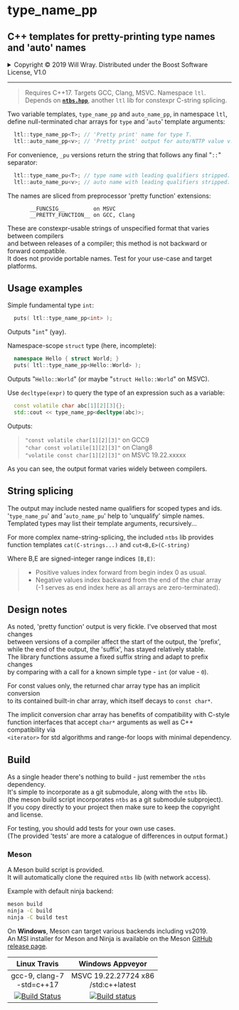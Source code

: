 # type_name_pp

## C++ templates for pretty-printing type names and 'auto' names

<details><summary>Copyright &copy; 2019 Will Wray. Distributed under the Boost Software License, V1.0</summary>

### **Boost Software License** - Version 1.0 - August 17th, 2003

```txt
Permission is hereby granted, free of charge, to any person or organization
obtaining a copy of the software and accompanying documentation covered by
this license (the "Software") to use, reproduce, display, distribute,
execute, and transmit the Software, and to prepare derivative works of the
Software, and to permit third-parties to whom the Software is furnished to
do so, all subject to the following:

The copyright notices in the Software and this entire statement, including
the above license grant, this restriction and the following disclaimer,
must be included in all copies of the Software, in whole or in part, and
all derivative works of the Software, unless such copies or derivative
works are solely in the form of machine-executable object code generated by
a source language processor.

THE SOFTWARE IS PROVIDED "AS IS", WITHOUT WARRANTY OF ANY KIND, EXPRESS OR
IMPLIED, INCLUDING BUT NOT LIMITED TO THE WARRANTIES OF MERCHANTABILITY,
FITNESS FOR A PARTICULAR PURPOSE, TITLE AND NON-INFRINGEMENT. IN NO EVENT
SHALL THE COPYRIGHT HOLDERS OR ANYONE DISTRIBUTING THE SOFTWARE BE LIABLE
FOR ANY DAMAGES OR OTHER LIABILITY, WHETHER IN CONTRACT, TORT OR OTHERWISE,
ARISING FROM, OUT OF OR IN CONNECTION WITH THE SOFTWARE OR THE USE OR OTHER
DEALINGS IN THE SOFTWARE.
```

[![License](https://img.shields.io/badge/license-boost%201.0-blue.svg)](https://www.boost.org/LICENSE_1_0.txt)

Also at [boost.org](http://www.boost.org/LICENSE_1_0.txt) and accompanying file [LICENSE_1_0.txt](LICENSE_1_0.txt)

</details>

----

> Requires C++17. Targets GCC, Clang, MSVC. Namespace `ltl`.  
> Depends on [**`ntbs.hpp`**](https://github.com/willwray/ntbs), another `ltl` lib for constexpr C-string splicing.

Two variable templates, `type_name_pp` and `auto_name_pp`, in namespace `ltl`,  
define null-terminated char arrays for `type` and '`auto`' template arguments:

```C++
  ltl::type_name_pp<T>; // 'Pretty print' name for type T.
  ltl::auto_name_pp<v>; // 'Pretty print' output for auto/NTTP value v.
```

For convenience, `_pu` versions return the string that follows any final "`::`" separator:

```C++
  ltl::type_name_pu<T>; // type name with leading qualifiers stripped.
  ltl::auto_name_pu<v>; // auto name with leading qualifiers stripped.
```

The names are sliced from preprocessor 'pretty function' extensions:

           __FUNCSIG__         on MSVC
           __PRETTY_FUNCTION__ on GCC, Clang

These are constexpr-usable strings of unspecified format that varies between compilers  
and between releases of a compiler;
this method is not backward or forward compatible.  
It does not provide portable names.
Test for your use-case and target platforms.


## Usage examples

Simple fundamental type `int`:

```C++
  puts( ltl::type_name_pp<int> );
```

Outputs "`int`" (yay).

Namespace-scope `struct` type (here, incomplete):

```C++
  namespace Hello { struct World; }
  puts( ltl::type_name_pp<Hello::World> );
```

Outputs "`Hello::World`" (or maybe "`struct Hello::World`" on MSVC).

Use `decltype(expr)` to query the type of an expression such as a variable:

```C++
  const volatile char abc[1][2][3]{};
  std::cout << type_name_pp<decltype(abc)>;
```

Outputs:  
>`"const volatile char[1][2][3]"`     on GCC9  
>`"char const volatile[1][2][3]"`     on Clang8  
>`"volatile const char[1][2][3]"`     on MSVC 19.22.xxxxx  

As you can see, the output format varies widely between compilers.

## String splicing

The output may include nested name qualifiers for scoped types and ids.  
'`type_name_pu`' and '`auto_name_pu`' help to 'unqualify' simple names.  
Templated types may list their template arguments, recursively...  

For more complex name-string-splicing, the included `ntbs` lib provides  
function templates `cat(C-strings...)` and  `cut<B,E>(C-string)`


Where B,E are signed-integer range indices `[B,E)`:

>* Positive values index forward from begin index 0 as usual.
>* Negative values index backward from the end of the char array  
(-1 serves as end index here as all arrays are zero-terminated).

## Design notes

As noted, 'pretty function' output is very fickle. I've observed that most changes  
between versions of a compiler affect the start of the output, the 'prefix',  
while the end of the output, the 'suffix', has stayed relatively stable.  
The library functions assume a fixed suffix string and adapt to prefix changes  
by comparing with a call for a known simple type - `int` (or value - `0`).  

For const values only, the returned char array type has an implicit conversion  
to its contained built-in char array, which itself decays to `const char*`.

The implicit conversion char array has benefits of compatibility with C-style  
function interfaces that accept `char*` arguments as well as C++ compatibility via  
`<iterator>` for std algorithms and range-for loops with minimal dependency.

## Build

As a single header there's nothing to build - just remember the `ntbs` dependency.  
It's simple to incorporate as a git submodule, along with the `ntbs` lib.  
(the meson build script incorporates `ntbs` as a git submodule subproject).  
If you copy directly to your project then make sure to keep the copyright and license.

For testing, you should add tests for your own use cases.  
(The provided 'tests' are more a catalogue of differences in output format.)

### Meson

A Meson build script is provided.  
It will automatically clone the required `ntbs` lib (with network access).

Example with default ninja backend:

```bash
meson build
ninja -C build
ninja -C build test
```

On **Windows**, Meson can target various backends including vs2019.  
An MSI installer for Meson and Ninja is available on the Meson [GitHub release page](https://github.com/mesonbuild/meson/releases).

| Linux Travis| Windows Appveyor|
| :---: | :---: |
|gcc-9, clang-7<br>-std=c++17|MSVC 19.22.27724 x86<br>/std:c++latest|
| [![Build Status](https://travis-ci.org/willwray/type_name_pp.svg?branch=master)](https://travis-ci.org/willwray/type_name_pp) | [![Build status](https://ci.appveyor.com/api/projects/status/i77qtb1de21ew5su?svg=true)](https://ci.appveyor.com/project/willwray/type_name_pp) |
